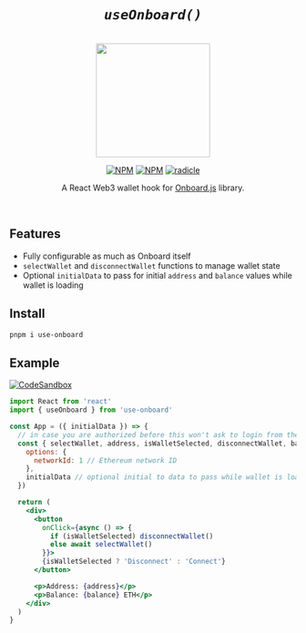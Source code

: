 <div align="center">

# _`useOnboard()`_

<br />
<img src="https://raw.githubusercontent.com/talentlessguy/use-onboard/master/logo.svg" height="200px" />

[![NPM][npm-badge]][npm-url] [![NPM][dl-badge]][npm-url] [![radicle][radicle]][radicle-link]

A React Web3 wallet hook for [Onboard.js](https://blocknative.com/onboard) library.

<br />
</div>

## Features

- Fully configurable as much as Onboard itself
- `selectWallet` and `disconnectWallet` functions to manage wallet state
- Optional `initialData` to pass for initial `address` and `balance` values while wallet is loading

## Install

```sh
pnpm i use-onboard
```

## Example

[![CodeSandbox](https://codesandbox.io/static/img/play-codesandbox.svg)](https://codesandbox.io/s/useonboard-demo-tsskr)

```jsx
import React from 'react'
import { useOnboard } from 'use-onboard'

const App = ({ initialData }) => {
  // in case you are authorized before this won't ask to login from the wallet
  const { selectWallet, address, isWalletSelected, disconnectWallet, balance } = useOnboard({
    options: {
      networkId: 1 // Ethereum network ID
    },
    initialData // optional initial to data to pass while wallet is loading
  })

  return (
    <div>
      <button
        onClick={async () => {
          if (isWalletSelected) disconnectWallet()
          else await selectWallet()
        }}>
        {isWalletSelected ? 'Disconnect' : 'Connect'}
      </button>

      <p>Address: {address}</p>
      <p>Balance: {balance} ETH</p>
    </div>
  )
}
```

[npm-badge]: https://img.shields.io/npm/v/use-onboard?style=for-the-badge&color=4E8EE9&label=&logo=npm
[npm-url]: https://npmjs.com/package/use-onboard/swagger
[dl-badge]: https://img.shields.io/npm/dt/use-onboard?style=for-the-badge&color=4E8EE9
[radicle-link]: radicle://link/v0/rad:git:hnrkk4d16rqusj9o5qfm1mdjxj4uy5o1e7q5y
[radicle]: https://img.shields.io/badge/🌱%20hosted%20on-radicle-4E8EE9?style=for-the-badge
